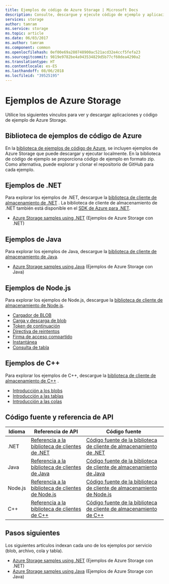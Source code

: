 ```yaml
---
title: Ejemplos de código de Azure Storage | Microsoft Docs
description: Consulte, descargue y ejecute código de ejemplo y aplicaciones para Azure Storage. Descubra ejemplos introductorios de blobs, colas, tablas y archivos, utilizando las bibliotecas de cliente de almacenamiento .NET, Java, Node.js y C++.
services: storage
author: tamram
ms.service: storage
ms.topic: article
ms.date: 06/03/2017
ms.author: tamram
ms.component: common
ms.openlocfilehash: 0ef00e69a280748900ac521acd32e4ccf5fefa23
ms.sourcegitcommit: 9819e9782be4a943534829d5b77cf60dea4290a2
ms.translationtype: HT
ms.contentlocale: es-ES
ms.lasthandoff: 08/06/2018
ms.locfileid: "39525195"
---
```

# <a name="azure-storage-samples"></a>Ejemplos de Azure Storage

Utilice los siguientes vínculos para ver y descargar aplicaciones y código de ejemplo de Azure Storage.

## <a name="azure-code-samples-library"></a>Biblioteca de ejemplos de código de Azure
En la [biblioteca de ejemplos de código de Azure](https://azure.microsoft.com/documentation/samples/?service=storage), se incluyen ejemplos de Azure Storage que puede descargar y ejecutar localmente. En la biblioteca de código de ejemplo se proporciona código de ejemplo en formato zip. Como alternativa, puede explorar y clonar el repositorio de GitHub para cada ejemplo.

<!--## Getting started samples-->
<!-- after our quick starts are available, replace this link with a link to one of those. 
Had to remove this article, it refers to the VS quickstarts, and they've stopped publishing them. Robin --> 
<!--* [Get started with Azure Storage in five minutes](storage-getting-started-guide.md)
* [Visual Studio Quick Starts for Azure Storage](https://github.com/Azure/azure-storage-net/tree/master/Samples/GettingStarted/VisualStudioQuickStarts)
-->

## <a name="net-samples"></a>Ejemplos de .NET
Para explorar los ejemplos de .NET, descargue la [biblioteca de cliente de almacenamiento de .NET](https://www.nuget.org/packages/WindowsAzure.Storage/) . La biblioteca de cliente de almacenamiento de .NET también está disponible en el [SDK de Azure para .NET](https://azure.microsoft.com/downloads/).

* [Azure Storage samples using .NET](storage-samples-dotnet.md) (Ejemplos de Azure Storage con .NET)

## <a name="java-samples"></a>Ejemplos de Java
Para explorar los ejemplos de Java, descargue la [biblioteca de cliente de almacenamiento de Java](https://github.com/azure/azure-storage-java).

* [Azure Storage samples using Java](storage-samples-java.md) (Ejemplos de Azure Storage con Java)

## <a name="nodejs-samples"></a>Ejemplos de Node.js
Para explorar los ejemplos de Node.js, descargue la [biblioteca de cliente de almacenamiento de Node.js](https://github.com/Azure/azure-storage-node).

* [Cargador de BLOB](https://github.com/Azure/azure-storage-node/tree/master/examples/blobuploader)
* [Carga y descarga de blob](https://github.com/Azure/azure-storage-node/blob/master/examples/samples/blobuploaddownloadsample.js)
* [Token de continuación](https://github.com/Azure/azure-storage-node/blob/master/examples/samples/continuationsample.js)
* [Directiva de reintentos](https://github.com/Azure/azure-storage-node/blob/master/examples/samples/retrypolicysample.js)
* [Firma de acceso compartido](https://github.com/Azure/azure-storage-node/blob/master/examples/samples/sassample.js)
* [Instantánea](https://github.com/Azure/azure-storage-node/blob/master/examples/samples/snapshotsample.js)
* [Consulta de tabla](https://github.com/Azure/azure-storage-node/blob/master/examples/samples/tablequerysample.js)

## <a name="c-samples"></a>Ejemplos de C++
Para explorar los ejemplos de C++, descargue la [biblioteca de cliente de almacenamiento de C++](https://www.nuget.org/packages/wastorage/) .

* [Introducción a los blobs](https://github.com/Azure/azure-storage-cpp/tree/master/Microsoft.WindowsAzure.Storage/samples/BlobsGettingStarted)
* [Introducción a las tablas](https://github.com/Azure/azure-storage-cpp/tree/master/Microsoft.WindowsAzure.Storage/samples/TablesGettingStarted)
* [Introducción a las colas](https://github.com/Azure/azure-storage-cpp/tree/master/Microsoft.WindowsAzure.Storage/samples/QueuesGettingStarted)

## <a name="api-reference-and-source-code"></a>Código fuente y referencia de API

| Idioma | Referencia de API | Código fuente |
|----------|---------------|-------------|
| .NET | [Referencia a la biblioteca de clientes de .NET](https://msdn.microsoft.com/library/azure/mt347887.aspx) | [Código fuente de la biblioteca de cliente de almacenamiento de .NET](https://github.com/Azure/azure-storage-net) |
| Java | [Referencia a la biblioteca de clientes de Java](https://docs.microsoft.com/java/api/overview/azure/storage) | [Código fuente de la biblioteca de cliente de almacenamiento de Java](https://github.com/azure/azure-storage-java) |
| Node.js | [Referencia a la biblioteca de clientes de Node.js](http://azure.github.io/azure-storage-node) | [Código fuente de la biblioteca de cliente de almacenamiento de Node.js](https://github.com/Azure/azure-storage-node) |
| C++ | [Referencia a la biblioteca de clientes de C++](http://azure.github.io/azure-storage-cpp/) | [Código fuente de la biblioteca de cliente de almacenamiento de C++](https://github.com/Azure/azure-storage-cpp)|

## <a name="next-steps"></a>Pasos siguientes

Los siguientes artículos indexan cada uno de los ejemplos por servicio (blob, archivo, cola y tabla).

* [Azure Storage samples using .NET](storage-samples-dotnet.md) (Ejemplos de Azure Storage con .NET)
* [Azure Storage samples using Java](storage-samples-java.md) (Ejemplos de Azure Storage con Java)